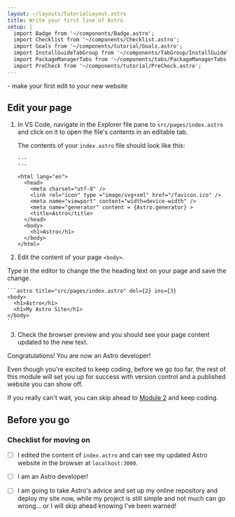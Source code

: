 ```yaml
---
layout: ~/layouts/TutorialLayout.astro
title: Write your first line of Astro
setup: |
  import Badge from '~/components/Badge.astro';
  import Checklist from '~/components/Checklist.astro';
  import Goals from '~/components/tutorial/Goals.astro';
  import InstallGuideTabGroup from '~/components/TabGroup/InstallGuideTabGroup.astro';
  import PackageManagerTabs from '~/components/tabs/PackageManagerTabs.astro';
  import PreCheck from '~/components/tutorial/PreCheck.astro';
---
```


<PreCheck>
  - make your first edit to your new website
</PreCheck>

## Edit your page

1. In VS Code, navigate in the Explorer file pane to `src/pages/index.astro` and click on it to open the file's contents in an editable tab.

    The contents of your `index.astro` file should look like this:

    ```astro title="src/pages/index.astro"
    ---
    ---

    <html lang="en">
      <head>
        <meta charset="utf-8" />
        <link rel="icon" type ="image/svg+xml" href="/favicon.ico" />
        <meta name="viewport" content="width=device-width" />
        <meta name="generator" content = {Astro.generator} >
        <title>Astro</title>
      </head>
      <body>
        <h1>Astro</h1>
      </body>
    </html>
    ```

2. Edit the content of your page `<body>`.

Type in the editor to change the the heading text on your page and save the change.

    ```astro title="src/pages/index.astro" del={2} ins={3}
    <body>
      <h1>Astro</h1>
      <h1>My Astro Site</h1>
    </body>
    ```

3. Check the browser preview and you should see your page content updated to the new text.

Congratulations! You are now an Astro developer!

Even though you're excited to keep coding, before we go too far, the rest of this module will set you up for success with version control and a published website you can show off.

If you really can't wait, you can skip ahead to [Module 2](/en/tutorial/2-pages/) and keep coding.

## Before you go
### Checklist for moving on

<Checklist key="usage">

- [ ] I edited the content of `index.astro` and can see my updated Astro website in the browser at `localhost:3000`.

- [ ] I am an Astro developer!

- [ ] I am going to take Astro's advice and set up my online repository and deploy my site now, while my project is still simple and not much can go wrong... or I will skip ahead knowing I've been warned!

</Checklist>
